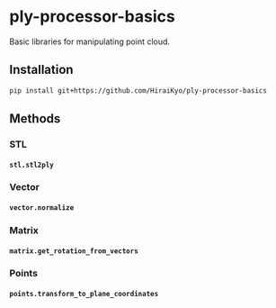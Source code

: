 # ply-processor-basics

Basic libraries for manipulating point cloud.

## Installation

```sh
pip install git+https://github.com/HiraiKyo/ply-processor-basics
```

## Methods

### STL

#### `stl.stl2ply`

### Vector

#### `vector.normalize`

### Matrix

#### `matrix.get_rotation_from_vectors`

### Points

#### `points.transform_to_plane_coordinates`
